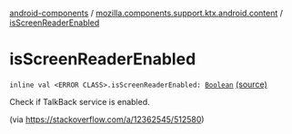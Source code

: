 [android-components](../index.md) / [mozilla.components.support.ktx.android.content](index.md) / [isScreenReaderEnabled](./is-screen-reader-enabled.md)

# isScreenReaderEnabled

`inline val <ERROR CLASS>.isScreenReaderEnabled: `[`Boolean`](https://kotlinlang.org/api/latest/jvm/stdlib/kotlin/-boolean/index.html) [(source)](https://github.com/mozilla-mobile/android-components/blob/master/components/support/ktx/src/main/java/mozilla/components/support/ktx/android/content/Context.kt#L106)

Check if TalkBack service is enabled.

(via https://stackoverflow.com/a/12362545/512580)

